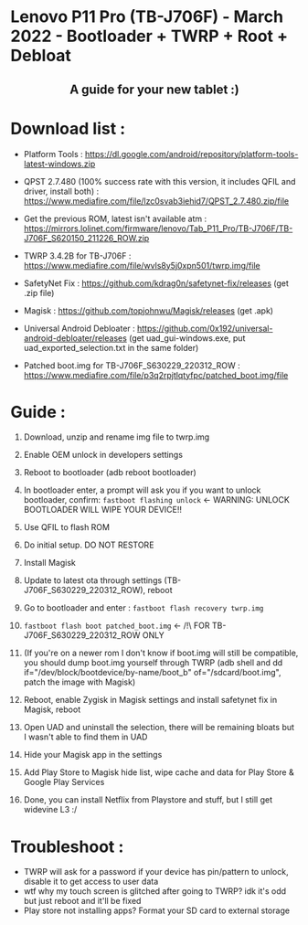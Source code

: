 # Lenovo P11 Pro (TB-J706F) - March 2022 - Bootloader + TWRP + Root + Debloat

## <p align="center"> A guide for your new tablet :) </p>

# Download list : 

- Platform Tools : https://dl.google.com/android/repository/platform-tools-latest-windows.zip

- QPST 2.7.480 (100% success rate with this version, it includes QFIL and driver, install both) : https://www.mediafire.com/file/lzc0svab3iehid7/QPST_2.7.480.zip/file

- Get the previous ROM, latest isn't available atm : https://mirrors.lolinet.com/firmware/lenovo/Tab_P11_Pro/TB-J706F/TB-J706F_S620150_211226_ROW.zip

- TWRP 3.4.2B for TB-J706F : https://www.mediafire.com/file/wvls8y5j0xpn501/twrp.img/file

- SafetyNet Fix : https://github.com/kdrag0n/safetynet-fix/releases (get .zip file)

- Magisk : https://github.com/topjohnwu/Magisk/releases (get .apk)

- Universal Android Debloater : https://github.com/0x192/universal-android-debloater/releases (get uad_gui-windows.exe, put uad_exported_selection.txt in the same folder)

- Patched boot.img for TB-J706F_S630229_220312_ROW : https://www.mediafire.com/file/p3q2rpjtlqtyfpc/patched_boot.img/file

# Guide : 

1. Download, unzip and rename img file to twrp.img

2. Enable OEM unlock in developers settings

3. Reboot to bootloader (adb reboot bootloader)

4. In bootloader enter, a prompt will ask you if you want to unlock bootloader, confirm:
`fastboot flashing unlock`  <- WARNING: UNLOCK BOOTLOADER WILL WIPE YOUR DEVICE!!

5. Use QFIL to flash ROM

6. Do initial setup. DO NOT RESTORE

7. Install Magisk

8. Update to latest ota through settings (TB-J706F_S630229_220312_ROW), reboot

9. Go to bootloader and enter :
`fastboot flash recovery twrp.img`

10. `fastboot flash boot patched_boot.img` <- /!\ FOR TB-J706F_S630229_220312_ROW ONLY

11. (If you're on a newer rom I don't know if boot.img will still be compatible, you should dump boot.img yourself through TWRP (adb shell and dd if="/dev/block/bootdevice/by-name/boot_b" of="/sdcard/boot.img", patch the image with Magisk)

12. Reboot, enable Zygisk in Magisk settings and install safetynet fix in Magisk, reboot

13. Open UAD and uninstall the selection, there will be remaining bloats but I wasn't able to find them in UAD

14. Hide your Magisk app in the settings

15. Add Play Store to Magisk hide list, wipe cache and data for Play Store & Google Play Services

16. Done, you can install Netflix from Playstore and stuff, but I still get widevine L3 :/

# Troubleshoot :

- TWRP will ask for a password if your device has pin/pattern to unlock, disable it to get access to user data
- wtf why my touch screen is glitched after going to TWRP? idk it's odd but just reboot and it'll be fixed
- Play store not installing apps? Format your SD card to external storage
